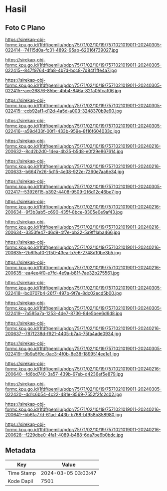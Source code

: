# Hasil

## Foto C Plano

https://sirekap-obj-formc.kpu.go.id/1fdf/pemilu/pdpr/75/71/02/10/19/7571021019011-20240305-022414--74115d0a-fc31-4892-95ab-62016f739027.jpg

https://sirekap-obj-formc.kpu.go.id/1fdf/pemilu/pdpr/75/71/02/10/19/7571021019011-20240305-022415--847f9764-dfa8-4b7d-bcc8-7d84f1ffe4a7.jpg

https://sirekap-obj-formc.kpu.go.id/1fdf/pemilu/pdpr/75/71/02/10/19/7571021019011-20240305-022415--aee26876-85be-4bb4-846a-821a05fcaf06.jpg

https://sirekap-obj-formc.kpu.go.id/1fdf/pemilu/pdpr/75/71/02/10/19/7571021019011-20240305-022415--ccb92af1-d12d-4a5d-a003-3248370b9e90.jpg

https://sirekap-obj-formc.kpu.go.id/1fdf/pemilu/pdpr/75/71/02/10/19/7571021019011-20240305-022416--a59d433f-00f1-433b-959e-8f16f604033c.jpg

https://sirekap-obj-formc.kpu.go.id/1fdf/pemilu/pdpr/75/71/02/10/19/7571021019011-20240216-200632--8cd2b2d0-14ea-4b35-b5d8-e0f29e867614.jpg

https://sirekap-obj-formc.kpu.go.id/1fdf/pemilu/pdpr/75/71/02/10/19/7571021019011-20240216-200633--b6647e26-5d15-4e38-922e-7260e7aa6e34.jpg

https://sirekap-obj-formc.kpu.go.id/1fdf/pemilu/pdpr/75/71/02/10/19/7571021019011-20240305-022417--53926f15-b392-4408-9509-2f6d12c46be7.jpg

https://sirekap-obj-formc.kpu.go.id/1fdf/pemilu/pdpr/75/71/02/10/19/7571021019011-20240216-200634--9f3b3ab5-c690-435f-8bce-8305e0e9af43.jpg

https://sirekap-obj-formc.kpu.go.id/1fdf/pemilu/pdpr/75/71/02/10/19/7571021019011-20240216-200634--3353fe47-d6d9-4f7e-bb32-5a9ff1aba466.jpg

https://sirekap-obj-formc.kpu.go.id/1fdf/pemilu/pdpr/75/71/02/10/19/7571021019011-20240216-200635--2b6f5af0-2f50-43ea-b7e6-2748d10be3b5.jpg

https://sirekap-obj-formc.kpu.go.id/1fdf/pemilu/pdpr/75/71/02/10/19/7571021019011-20240216-200635--ea4ee4f0-e7fd-4e9a-b81f-7ae32b275561.jpg

https://sirekap-obj-formc.kpu.go.id/1fdf/pemilu/pdpr/75/71/02/10/19/7571021019011-20240305-022418--bc0707b4-26f7-497b-9f7e-8dc02ecd5b00.jpg

https://sirekap-obj-formc.kpu.go.id/1fdf/pemilu/pdpr/75/71/02/10/19/7571021019011-20240305-022419--7a585a7a-1253-4de7-8736-84e5bee6d6d8.jpg

https://sirekap-obj-formc.kpu.go.id/1fdf/pemilu/pdpr/75/71/02/10/19/7571021019011-20240216-200637--787f238d-f921-4405-b7a4-75fa4ade0934.jpg

https://sirekap-obj-formc.kpu.go.id/1fdf/pemilu/pdpr/75/71/02/10/19/7571021019011-20240305-022419--9b9a5f9c-0ac3-4f0b-8e38-1899514ee1e1.jpg

https://sirekap-obj-formc.kpu.go.id/1fdf/pemilu/pdpr/75/71/02/10/19/7571021019011-20240216-200640--fd6bd740-3a57-439b-97eb-d4236ef5e879.jpg

https://sirekap-obj-formc.kpu.go.id/1fdf/pemilu/pdpr/75/71/02/10/19/7571021019011-20240305-022420--dd1c6b54-4c22-481e-8569-7552f2fc2c02.jpg

https://sirekap-obj-formc.kpu.go.id/1fdf/pemilu/pdpr/75/71/02/10/19/7571021019011-20240216-200641--bb6fa77d-61ad-443b-b768-bf958b858980.jpg

https://sirekap-obj-formc.kpu.go.id/1fdf/pemilu/pdpr/75/71/02/10/19/7571021019011-20240216-200628--f229dbe0-4fa1-4089-b488-6da7be6b0bdc.jpg


## Metadata

| Key        | Value               |
| ---------- | ------------------- |
| Time Stamp | 2024-03-05 03:03:47 |
| Kode Dapil | 7501                |



